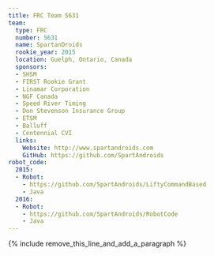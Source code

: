 ```yaml
---
title: FRC Team 5631
team:
  type: FRC
  number: 5631
  name: SpartanDroids
  rookie_year: 2015
  location: Guelph, Ontario, Canada
  sponsors:
  - SHSM
  - FIRST Rookie Grant
  - Linamar Corporation
  - NGF Canada
  - Speed River Timing
  - Don Stevenson Insurance Group
  - ETSM
  - Balluff
  - Centennial CVI
  links:
    Website: http://www.spartandroids.com
    GitHub: https://github.com/SpartAndroids
robot_code:
  2015:
  - Robot:
    - https://github.com/SpartAndroids/LiftyCommandBased
    - Java
  2016:
  - Robot:
    - https://github.com/SpartAndroids/RobotCode
    - Java
---
```


{% include remove_this_line_and_add_a_paragraph %}